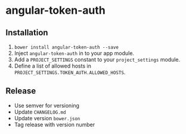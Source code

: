 # angular-token-auth

## Installation
1. `bower install angular-token-auth --save`
1. Inject `angular-token-auth` in to your app module.
1. Add a `PROJECT_SETTINGS` constant to your `project_settings` module.
1. Define a list of allowed hosts in `PROJECT_SETTINGS.TOKEN_AUTH.ALLOWED_HOSTS`.

## Release
* Use semver for versioning
* Update `CHANGELOG.md`
* Update version `bower.json`
* Tag release with version number
